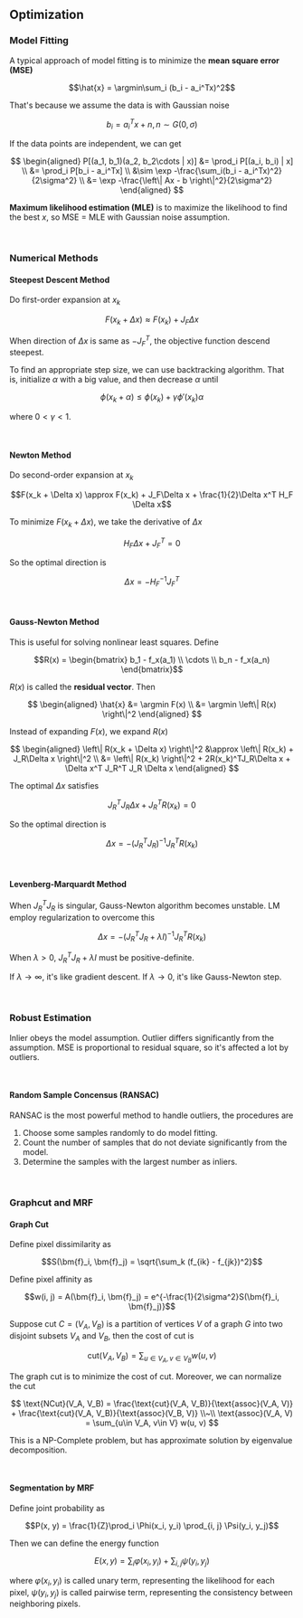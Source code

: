 
## Optimization
### Model Fitting
A typical approach of model fitting is to minimize the **mean square error (MSE)**

$$\hat{x} = \argmin\sum_i (b_i - a_i^Tx)^2$$

That's because we assume the data is with Gaussian noise

$$b_i = a_i^Tx + n, n \sim G(0, \sigma)$$

If the data points are independent, we can get

$$
\begin{aligned}
  P[(a_1, b_1)(a_2, b_2\cdots | x)]
  &= \prod_i P[(a_i, b_i) | x] \\
  &= \prod_i P[b_i - a_i^Tx] \\
  &\sim \exp -\frac{\sum_i(b_i - a_i^Tx)^2}{2\sigma^2} \\
  &= \exp -\frac{\left\| Ax - b \right\|^2}{2\sigma^2}
\end{aligned}
$$

**Maximum likelihood estimation (MLE)** is to maximize the likelihood to find the best $x$, so MSE = MLE with Gaussian noise assumption.









<br>

### Numerical Methods
#### Steepest Descent Method
Do first-order expansion at $x_k$

$$F(x_k + \Delta x) \approx F(x_k) + J_F\Delta x$$

When direction of $\Delta x$ is same as $-J_F^T$, the objective function descend steepest.

To find an appropriate step size, we can use backtracking algorithm. That is, initialize $\alpha$ with a big value, and then decrease $\alpha$ until

$$\phi(x_k + \alpha) \le \phi(x_k) + \gamma\phi'(x_k)\alpha$$

where $0 < \gamma < 1$.

<br>

#### Newton Method
Do second-order expansion at $x_k$

$$F(x_k + \Delta x) \approx F(x_k) + J_F\Delta x + \frac{1}{2}\Delta x^T H_F \Delta x$$

To minimize $F(x_k + \Delta x)$, we take the derivative of $\Delta x$

$$H_F\Delta x + J_F^T = 0$$

So the optimal direction is

$$\Delta x = -H_F^{-1}J_F^T$$

<br>

#### Gauss-Newton Method
This is useful for solving nonlinear least squares. Define

$$R(x) = \begin{bmatrix} b_1 - f_x(a_1) \\ \cdots \\ b_n - f_x(a_n) \end{bmatrix}$$

$R(x)$ is called the **residual vector**. Then

$$
\begin{aligned}
  \hat{x} &= \argmin F(x) \\
  &= \argmin \left\| R(x) \right\|^2
\end{aligned}
$$

Instead of expanding $F(x)$, we expand $R(x)$

$$
\begin{aligned}
  \left\| R(x_k + \Delta x) \right\|^2
  &\approx \left\| R(x_k) + J_R\Delta x \right\|^2 \\
  &= \left\| R(x_k) \right\|^2 + 2R(x_k)^TJ_R\Delta x + \Delta x^T J_R^T J_R \Delta x
\end{aligned}
$$

The optimal $\Delta x$ satisfies

$$J_R^TJ_R\Delta x + J_R^TR(x_k) = 0$$

So the optimal direction is

$$\Delta x = -(J_R^T J_R)^{-1}J_R^TR(x_k)$$

<br>

#### Levenberg-Marquardt Method
When $J_R^TJ_R$ is singular, Gauss-Newton algorithm becomes unstable. LM employ regularization to overcome this

$$\Delta x = -(J_R^T J_R + \lambda I)^{-1} J_R^T R(x_k)$$

When $\lambda > 0$, $J_R^T J_R + \lambda I$ must be positive-definite.

If $\lambda \rightarrow \infty$, it's like gradient descent.
If $\lambda \rightarrow 0$, it's like Gauss-Newton step.









<br>

### Robust Estimation
Inlier obeys the model assumption.
Outlier differs significantly from the assumption.
MSE is proportional to residual square, so it's affected a lot by outliers.

<br>

#### Random Sample Concensus (RANSAC)
RANSAC is the most powerful method to handle outliers, the procedures are
1. Choose some samples randomly to do model fitting.
2. Count the number of samples that do not deviate significantly from the model.
3. Determine the samples with the largest number as inliers.









<br>

### Graphcut and MRF
#### Graph Cut
Define pixel dissimilarity as

$$S(\bm{f}_i, \bm{f}_j) = \sqrt{\sum_k (f_{ik} - f_{jk})^2}$$

Define pixel affinity as

$$w(i, j) = A(\bm{f}_i, \bm{f}_j) = e^{-\frac{1}{2\sigma^2}S(\bm{f}_i, \bm{f}_j)}$$

Suppose cut $C = (V_A, V_B)$ is a partition of vertices $V$ of a graph $G$ into two disjoint subsets $V_A$ and $V_B$, then the cost of cut is

$$\text{cut}(V_A, V_B) = \sum_{u\in V_A, v\in V_B} w(u, v)$$

The graph cut is to minimize the cost of cut. Moreover, we can normalize the cut

$$
\text{NCut}(V_A, V_B) = \frac{\text{cut}(V_A, V_B)}{\text{assoc}(V_A, V)} + \frac{\text{cut}(V_A, V_B)}{\text{assoc}(V_B, V)} \\~\\
\text{assoc}(V_A, V) = \sum_{u\in V_A, v\in V} w(u, v)
$$

This is a NP-Complete problem, but has approximate solution by eigenvalue decomposition.

<br>

#### Segmentation by MRF
Define joint probability as

$$P(x, y) = \frac{1}{Z}\prod_i \Phi(x_i, y_i) \prod_{i, j} \Psi(y_i, y_j)$$

Then we can define the energy function

$$E(x, y) = \sum_i \varphi(x_i, y_i) + \sum_{i, j} \psi(y_i, y_j)$$

where $\varphi(x_i, y_i)$ is called unary term, representing the likelihood for each pixel, $\psi(y_i, y_j)$ is called pairwise term, representing the consistency between neighboring pixels.


